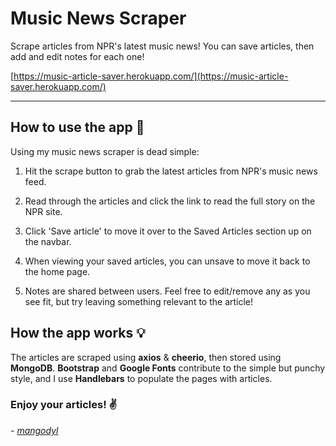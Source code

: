 # Music News Scraper
Scrape articles from NPR's latest music news! You can save articles, then add and edit notes for each one!

[https://music-article-saver.herokuapp.com/](https://music-article-saver.herokuapp.com/)

***

## How to use the app :scroll:

Using my music news scraper is dead simple:

1) Hit the scrape button to grab the latest articles from NPR's music news feed.

1) Read through the articles and click the link to read the full story on the NPR site.

1) Click 'Save article' to move it over to the Saved Articles section up on the navbar.

1) When viewing your saved articles, you can unsave to move it back to the home page.

1) Notes are shared between users. Feel free to edit/remove any as you see fit, but try leaving something relevant to the article!

## How the app works :bulb:

The articles are scraped using __axios__ & __cheerio__, then stored using __MongoDB__. __Bootstrap__ and __Google Fonts__ contribute to the simple but punchy style, and I use __Handlebars__ to populate the pages with articles.

### Enjoy your articles! :v:

_- [mangodyl](https://mangodyl.github.io/portfolio/)_
